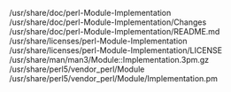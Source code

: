 /usr/share/doc/perl-Module-Implementation  
/usr/share/doc/perl-Module-Implementation/Changes  
/usr/share/doc/perl-Module-Implementation/README.md  
/usr/share/licenses/perl-Module-Implementation  
/usr/share/licenses/perl-Module-Implementation/LICENSE  
/usr/share/man/man3/Module::Implementation.3pm.gz  
/usr/share/perl5/vendor\_perl/Module  
/usr/share/perl5/vendor\_perl/Module/Implementation.pm  
